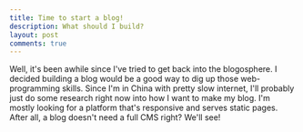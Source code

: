 ```yaml
---
title: Time to start a blog!
description: What should I build?
layout: post
comments: true
---
```


Well, it's been awhile since I've tried to get back into the blogosphere. I decided building a blog would be a good way to dig up those web-programming skills. Since I'm in China with pretty slow internet, I'll probably just do some research right now into how I want to make my blog. I'm mostly looking for a platform that's responsive and serves static pages. After all, a blog doesn't need a full CMS right? We'll see!